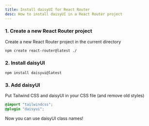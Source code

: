 ```yaml
---
title: Install daisyUI for React Router
desc: How to install daisyUI in a React Router project
---
```


### 1. Create a new React Router project

Create a new React Router project in the current directory

```sh:Terminal
npm create react-router@latest ./
```

### 2. Install daisyUI

```sh:Terminal
npm install daisyui@latest
```

### 3. Add daisyUI

Put Tailwind CSS and daisyUI in your CSS file (and remove old styles)
  
```postcss:app/app.css
@import "tailwindcss";
@plugin "daisyui";
```

Now you can use daisyUI class names!
